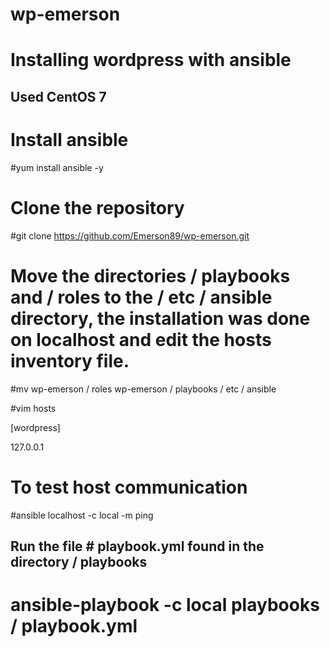 # wp-emerson

# Installing wordpress with ansible

## Used CentOS 7 ##

# Install ansible

#yum install ansible -y

# Clone the repository

#git clone https://github.com/Emerson89/wp-emerson.git

# Move the directories / playbooks and / roles to the / etc / ansible directory, the installation was done on localhost and edit the hosts inventory file.

#mv wp-emerson / roles wp-emerson / playbooks / etc / ansible

#vim hosts

[wordpress]

127.0.0.1

# To test host communication

#ansible localhost -c local -m ping

## Run the file # playbook.yml found in the directory / playbooks

# ansible-playbook -c local playbooks / playbook.yml